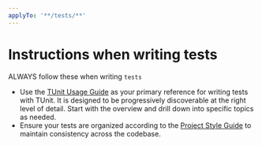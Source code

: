 ```yaml
---
applyTo: '**/tests/**'
---
```

# Instructions when writing tests

ALWAYS follow these when writing `tests`

* Use the [TUnit Usage Guide](../../tests/tunit_usage_guide/overview.md) as your primary reference for writing tests with TUnit. It is designed to be progressively discoverable at the right level of detail. Start with the overview and drill down into specific topics as needed.
* Ensure your tests are organized according to the [Project Style Guide](../../tests/tunit_usage_guide/general/project_style_guide.md) to maintain consistency across the codebase.
